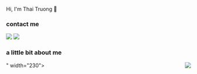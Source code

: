 Hi, I'm Thai Truong 🤗

### contact me
[![](https://img.shields.io/badge/Facebook-NguyễnMinhThái-blue)](https://www.facebook.com/swan.uahage )
[![](https://img.shields.io/badge/Gmail-minthai222%40gmail.com-green)](mailto:minthai222@gmail.com)

### a little bit about me
<img align='right' src="https://giphy.com/stickers/mrurbinaco-teacher-teachers-mr-urbina-kV0cEAFnweUPKOsXhh">" width="230">
